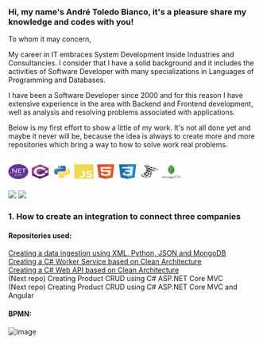 ### Hi, my name's André Toledo Bianco, it's a pleasure share my knowledge and codes with you!

To whom it may concern,

My career in IT embraces System Development inside Industries and Consultancies. I consider that I have a solid background and it includes the activities of Software Developer with many specializations in Languages of Programming and Databases. 

I have been a Software Developer since 2000 and for this reason I have extensive experience in the area with Backend and Frontend development, well as analysis and resolving problems associated with applications.

Below is my first effort to show a little of my work. It's not all done yet and maybe it never will be, because the idea is always to create more and more repositories which bring a way to how to solve work real problems.

<div style="display: inline_block"><br>
  <img align="center" alt="DotNetCore" height="30" width="40" src="https://raw.githubusercontent.com/devicons/devicon/master/icons/dotnetcore/dotnetcore-original.svg" />
  <img align="center" alt="Csharp" height="30" width="40" src="https://raw.githubusercontent.com/devicons/devicon/master/icons/csharp/csharp-original.svg">
  <img align="center" alt="Python" height="30" width="40" src="https://raw.githubusercontent.com/devicons/devicon/master/icons/python/python-original.svg">
  <img align="center" alt="Js" height="30" width="40" src="https://raw.githubusercontent.com/devicons/devicon/master/icons/javascript/javascript-plain.svg">
  <img align="center" alt="HTML" height="30" width="40" src="https://raw.githubusercontent.com/devicons/devicon/master/icons/html5/html5-original.svg">
  <img align="center" alt="CSS" height="30" width="40" src="https://raw.githubusercontent.com/devicons/devicon/master/icons/css3/css3-original.svg">
  <img align="center" alt="MicrosoftSQLServer" height="30" width="40" src="https://raw.githubusercontent.com/devicons/devicon/master/icons/microsoftsqlserver/microsoftsqlserver-plain.svg">
  <img align="center" alt="MongoDB" height="30" width="40" src="https://raw.githubusercontent.com/devicons/devicon/master/icons/mongodb/mongodb-original-wordmark.svg">  
</div>

###

<div> 
  <a href = "mailto:abianco.allegro@gmail.com"><img src="https://img.shields.io/badge/-Gmail-%23333?style=for-the-badge&logo=gmail&logoColor=white" target="_blank"></a>
  <a href="https://www.linkedin.com/in/andrebianco-net/" target="_blank"><img src="https://img.shields.io/badge/-LinkedIn-%230077B5?style=for-the-badge&logo=linkedin&logoColor=white" target="_blank"></a>  
</div>

### 1. How to create an integration to connect three companies
#### Repositories used:
[Creating a data ingestion using XML, Python, JSON and MongoDB](https://github.com/andrebianco-net/create-data-ingestion-python-mongodb)</br>
[Creating a C# Worker Service based on Clean Architecture](https://github.com/andrebianco-net/create-csharp-worker-clean-architecture)</br>
[Creating a C# Web API based on Clean Architecture](https://github.com/andrebianco-net/create-csharp-webapi-clean-architecture)</br>
(Next repo) Creating Product CRUD using C# ASP.NET Core MVC</br>
(Next repo) Creating Product CRUD using C# ASP.NET Core MVC and Angular

#### BPMN:</font>
![image](https://github.com/andrebianco-net/andrebianco-net/assets/453193/4b049940-19c3-493d-ad61-e48eec1529ad)
